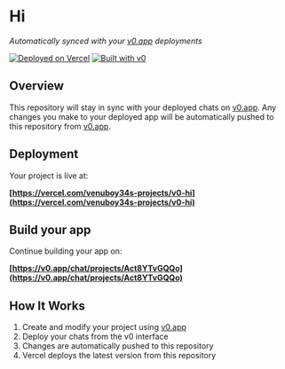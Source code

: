 # Hi

*Automatically synced with your [v0.app](https://v0.app) deployments*

[![Deployed on Vercel](https://img.shields.io/badge/Deployed%20on-Vercel-black?style=for-the-badge&logo=vercel)](https://vercel.com/venuboy34s-projects/v0-hi)
[![Built with v0](https://img.shields.io/badge/Built%20with-v0.app-black?style=for-the-badge)](https://v0.app/chat/projects/Act8YTvGQQo)

## Overview

This repository will stay in sync with your deployed chats on [v0.app](https://v0.app).
Any changes you make to your deployed app will be automatically pushed to this repository from [v0.app](https://v0.app).

## Deployment

Your project is live at:

**[https://vercel.com/venuboy34s-projects/v0-hi](https://vercel.com/venuboy34s-projects/v0-hi)**

## Build your app

Continue building your app on:

**[https://v0.app/chat/projects/Act8YTvGQQo](https://v0.app/chat/projects/Act8YTvGQQo)**

## How It Works

1. Create and modify your project using [v0.app](https://v0.app)
2. Deploy your chats from the v0 interface
3. Changes are automatically pushed to this repository
4. Vercel deploys the latest version from this repository
